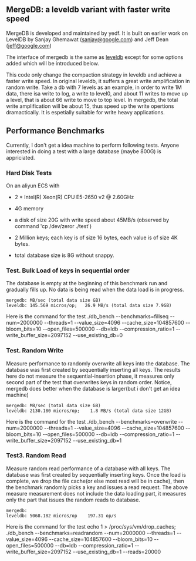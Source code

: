 ## MergeDB: a leveldb variant with faster write speed

MergeDB is developed and maintained by yedf.
It is built on earlier work on LevelDB by Sanjay Ghemawat (sanjay@google.com)
and Jeff Dean (jeff@google.com)

The interface of mergedb is the same as [leveldb](https://github.com/google/leveldb)
except for some options added which will be introduced below.

This code only change the compaction strategy in leveldb and achieve a faster write speed. In original leveldb, it suffers a great write amplification in random write. Take a db with 7 levels as an example, in order to write 1M data, there isa write to log, a write to level0, and about 11 writes to move up a level, that is about 66 write to move to top level. In mergedb, the total write amplification will be about 15, thus speed up the write opertions dramactically. It is espetially suitable for write heavy applications.

## Performance Benchmarks

Currently, I don't get a idea machine to perform following tests. Anyone interested in doing a test with a large database (maybe 800G) is appriciated.

### Hard Disk Tests

On an aliyun ECS with

  * 2 * Intel(R) Xeon(R) CPU E5-2650 v2 @ 2.60GHz
  * 4G memory
  * a disk of size 20G with write speed about 45MB/s (observed by command 'cp /dev/zeror ./test')

  * 2 Million keys; each key is of size 16 bytes, each value is of size 4K bytes.
  * total database size is 8G without snappy.

### Test. Bulk Load of keys in sequential order
The database is empty at the beginning of this benchmark run and gradually fills up. No data is being read when the data load is in progress.

    mergedb: MB/sec (total data size GB)
    leveldb: 145.569 micros/op;   26.9 MB/s (total data size 7.9GB)

Here is the command for the test
    ./db_bench --benchmarks=fillseq --num=2000000 --threads=1 --value_size=4096 --cache_size=104857600 --bloom_bits=10 --open_files=500000 --db=ldb --compression_ratio=1 --write_buffer_size=2097152 --use_existing_db=0

### Test. Random Write
Measure performance to randomly overwrite all keys into the database. The database was first created by sequentially inserting all keys. The results here do not measure the sequential-insertion phase, it measures only second part of the test that overwrites keys in random order. 
Notice, mergedb does better when the database is larger(but i don't get an idea machine)

    mergedb: MB/sec (total data size GB)
    leveldb: 2130.180 micros/op;    1.8 MB/s (total data size 12GB)

Here is the command for the test
    ./db_bench --benchmarks=overwrite --num=2000000 --threads=1 --value_size=4096 --cache_size=104857600 --bloom_bits=10 --open_files=500000 --db=ldb --compression_ratio=1 --write_buffer_size=2097152 --use_existing_db=1
    
### Test3. Random Read
Measure random read performance of a database with all keys. The database was first created by sequentially inserting keys. Once the load is complete, we drop the file cache(or else most read will be in cache), then the benchmark randomly picks a key and issues a read request. The above measure measurement does not include the data loading part, it measures only the part that issues the random reads to database. 

    mergedb: 
    leveldb: 5068.182 micros/op    197.31 op/s

Here is the command for the test
    echo 1 > /proc/sys/vm/drop_caches; ./db_bench --benchmarks=readrandom --num=2000000 --threads=1 --value_size=4096 --cache_size=104857600 --bloom_bits=10 --open_files=500000 --db=ldb --compression_ratio=1 --write_buffer_size=2097152 --use_existing_db=1 --reads=20000